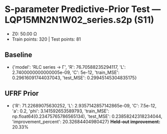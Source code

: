 # S-parameter Predictive-Prior Test — LQP15MN2N1W02_series.s2p (S11)
- Z0: 50.00 Ω
- Train points: 320  |  Test points: 81

## Baseline
- {'model': 'RLC series -> Γ', 'R': 76.70588235294117, 'L': 2.7400000000000005e-09, 'C': 5e-12, 'train_MSE': 0.29616091744037043, 'test_MSE': 0.29945145304835175}

## UFRF Prior
- {'R': 71.22689075630252, 'L': 2.9357142857142865e-09, 'C': 7.5e-12, 'a': 0.2, 'phi': 3.141592653589793, 'train_MSE': np.float64(0.23475765786565134), 'test_MSE': 0.23858242318234044, 'improvement_percent': 20.32684404980427}
**Held-out improvement:** 20.33%